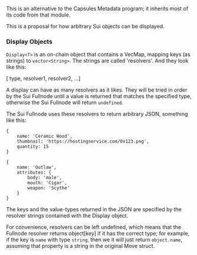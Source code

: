 This is an alternative to the Capsules Metadata program; it inherits most of its code from that module.

This is a proposal for how arbitrary Sui objects can be displayed.

### Display Objects

`Display<T>` is an on-chain object that contains a VecMap, mapping keys (as strings) to `vector<String>`. The strings are called 'resolvers'. And they look like this:

[ type, resolver1, resolver2, ...]

A display can have as many resolvers as it likes. They will be tried in order by the Sui Fullnode until a value is returned that matches the specified type, otherwise the Sui Fullnode will return `undefined`.

The Sui Fullnode uses these resolvers to return arbitrary JSON, something like this:

```
{
    name: 'Ceramic Wood',
    thumbnail: 'https://hostingservice.com/0x123.png',
    quantity: 15
}
```

```
{
    name: 'Outlaw',
    attributes: {
        body: 'male',
        mouth: 'Cigar',
        weapon: 'Scythe'
    }
}
```

The keys and the value-types returned in the JSON are specified by the resolver strings contained with the Display object.

For convenience, resolvers can be left undefined, which means that the Fullnode resolver returns object[key] if it has the correct type; for example, if the key is `name` with type `string`, then we it will just return `object.name`, assuming that property is a string in the original Move struct.
